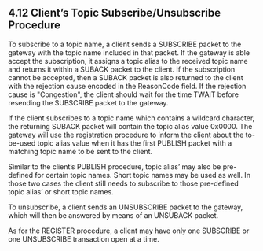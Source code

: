 <!-- transformation-note: left upstream numbering of headings for verification -->
## 4.12 Client’s Topic Subscribe/Unsubscribe Procedure

To subscribe to a topic name, a client sends a SUBSCRIBE packet to the gateway with the topic name included in that packet.
If the gateway is able accept the subscription, it assigns a topic alias to the received topic name and returns it within a SUBACK packet to the client.
If the subscription cannot be accepted, then a SUBACK packet is also returned to the client with the rejection cause encoded in the ReasonCode field.
If the rejection cause is "Congestion", the client should wait for the time TWAIT before resending the SUBSCRIBE packet to the gateway.

If the client subscribes to a topic name which contains a wildcard character, the returning SUBACK packet will contain the topic alias value 0x0000.
The gateway will use the registration procedure to inform the client about the to-be-used topic alias value when it has the first PUBLISH packet with
a matching topic name to be sent to the client.

Similar to the client’s PUBLISH procedure, topic alias’ may also be pre-defined for certain topic names.
Short topic names may be used as well. In those two cases the client still needs to subscribe to those pre-defined topic alias’ or short topic names.

To unsubscribe, a client sends an UNSUBSCRIBE packet to the gateway, which will then be answered by means of an UNSUBACK packet.

As for the REGISTER procedure, a client may have only one SUBSCRIBE or one UNSUBSCRIBE transaction open at a time.
